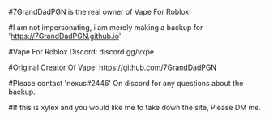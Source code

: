 #7GrandDadPGN is the real owner of Vape For Roblox!

#I am not impersonating, i am merely making a backup for 'https://7GrandDadPGN.github.io'

#Vape For Roblox Discord: discord.gg/vxpe 

#Original Creator Of Vape: https://github.com/7GrandDadPGN 

#Please contact 'nexus#2446' On discord for any questions about the backup. 

#If this is xylex and you would like me to take down the site, Please DM me.
